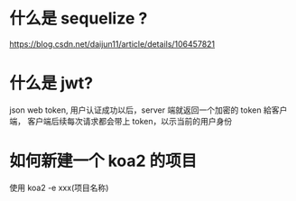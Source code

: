 # 什么是 sequelize ?

https://blog.csdn.net/daijun11/article/details/106457821

# 什么是 jwt?

json web token, 用户认证成功以后，server 端就返回一个加密的 token 給客户端，
客户端后续每次请求都会带上 token，以示当前的用户身份

# 如何新建一个 koa2 的项目

使用 koa2 -e xxx(项目名称)
